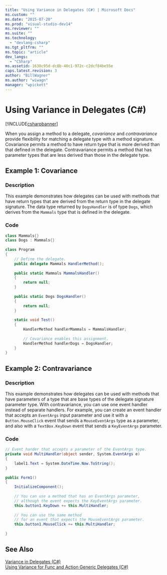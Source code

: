 ```yaml
---
title: "Using Variance in Delegates (C#) | Microsoft Docs"
ms.custom: ""
ms.date: "2015-07-20"
ms.prod: "visual-studio-dev14"
ms.reviewer: ""
ms.suite: ""
ms.technology: 
  - "devlang-csharp"
ms.tgt_pltfrm: ""
ms.topic: "article"
dev_langs: 
  - "CSharp"
ms.assetid: 1638c95d-dc8b-40c1-972c-c2dcf84be55e
caps.latest.revision: 3
author: "BillWagner"
ms.author: "wiwagn"
manager: "wpickett"
---
```

# Using Variance in Delegates (C#)
[!INCLUDE[csharpbanner](../../../../csharp/includes/csharpbanner.md)]

When you assign a method to a delegate, *covariance* and *contravariance* provide flexibility for matching a delegate type with a method signature. Covariance permits a method to have return type that is more derived than that defined in the delegate. Contravariance permits a method that has parameter types that are less derived than those in the delegate type.  
  
## Example 1: Covariance  
  
### Description  
 This example demonstrates how delegates can be used with methods that have return types that are derived from the return type in the delegate signature. The data type returned by `DogsHandler` is of type `Dogs`, which derives from the `Mammals` type that is defined in the delegate.  
  
### Code  
  
```c#  
class Mammals{}  
class Dogs : Mammals{}  
  
class Program  
{  
    // Define the delegate.  
    public delegate Mammals HandlerMethod();  
  
    public static Mammals MammalsHandler()  
    {  
        return null;  
    }  
  
    public static Dogs DogsHandler()  
    {  
        return null;  
    }  
  
    static void Test()  
    {  
        HandlerMethod handlerMammals = MammalsHandler;  
  
        // Covariance enables this assignment.  
        HandlerMethod handlerDogs = DogsHandler;  
    }  
}  
```  
  
## Example 2: Contravariance  
  
### Description  
 This example demonstrates how delegates can be used with methods that have parameters of a type that are base types of the delegate signature parameter type. With contravariance, you can use one event handler instead of separate handlers. For example, you can create an event handler that accepts an `EventArgs` input parameter and use it with a `Button.MouseClick` event that sends a `MouseEventArgs` type as a parameter, and also with a `TextBox.KeyDown` event that sends a `KeyEventArgs` parameter.  
  
### Code  
  
```c#  
// Event hander that accepts a parameter of the EventArgs type.  
private void MultiHandler(object sender, System.EventArgs e)  
{  
    label1.Text = System.DateTime.Now.ToString();  
}  
  
public Form1()  
{  
    InitializeComponent();  
  
    // You can use a method that has an EventArgs parameter,  
    // although the event expects the KeyEventArgs parameter.  
    this.button1.KeyDown += this.MultiHandler;  
  
    // You can use the same method   
    // for an event that expects the MouseEventArgs parameter.  
    this.button1.MouseClick += this.MultiHandler;  
  
}  
```  
  
## See Also  
 [Variance in Delegates (C#)](../../../../csharp/programming-guide/concepts/covariance-contravariance/variance-in-delegates.md)   
 [Using Variance for Func and Action Generic Delegates (C#)](../../../../csharp/programming-guide/concepts/covariance-contravariance/using-variance-for-func-and-action-generic-delegates.md)